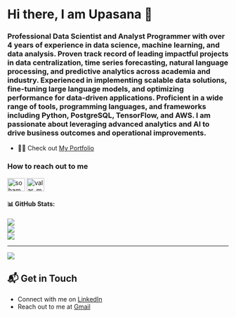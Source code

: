 <!--
**upasana01/upasana01** is a ✨ _special_ ✨ repository because its `README.md` (this file) appears on your GitHub profile.

Here are some ideas to get you started:

- 🔭 I’m currently working on ...
- 🌱 I’m currently learning ...
- 👯 I’m looking to collaborate on ...
- 🤔 I’m looking for help with ...
- 💬 Ask me about ...
- 📫 How to reach me: ...
- 😄 Pronouns: ...
- ⚡ Fun fact: ...
-->

<h1> Hi there, I am Upasana 👋 </h1>
<h3> Professional Data Scientist and Analyst Programmer with over 4 years of experience in data science, machine learning, and data analysis. Proven track record of leading impactful projects in data centralization, time series forecasting, natural language processing, and predictive analytics across academia and industry. Experienced in implementing scalable data solutions, fine-tuning large language models, and optimizing performance for data-driven applications. Proficient in a wide range of tools, programming languages, and frameworks including Python, PostgreSQL, TensorFlow, and AWS. I am passionate about leveraging advanced analytics and AI to drive business outcomes and operational improvements. </h3>

- 👨‍💻 Check out [My Portfolio](https://upasanachaudhari.netlify.app/)

<h3 align="left">How to reach out to me </h3>
<p align="left">
<a href="https://www.linkedin.com/in/upasanachaudhari/" target="blank"><img align="center" src="https://raw.githubusercontent.com/rahuldkjain/github-profile-readme-generator/master/src/images/icons/Social/linked-in-alt.svg" alt="soham nandi" height="30" width="40" /></a>
<a href="https://leetcode.com/u/upasanachaudhari/" target="blank"><img align="center" src="https://raw.githubusercontent.com/rahuldkjain/github-profile-readme-generator/master/src/images/icons/Social/leet-code.svg" alt="valar_morghulis_21" height="30" width="40" /></a>
</p>


#### 📊 GitHub Stats:
![](https://github-readme-stats.vercel.app/api?username=upasana01&theme=vue-dark&show_icons=true&hide_border=true&count_private=true)<br/>
![](https://github-readme-streak-stats.herokuapp.com/?user=upasana01&theme=vue-dark&hide_border=false)<br/>
![](https://github-readme-stats.vercel.app/api/top-langs/?username=upasana01&theme=vue-dark&hide_border=false&include_all_commits=true&count_private=true&layout=compact)

---
[![](https://visitcount.itsvg.in/api?id=upasana01&icon=2&color=0)](https://visitcount.itsvg.in)
## 📬 Get in Touch

- Connect with me on [LinkedIn](https://www.linkedin.com/in/upasanachaudhari/)
- Reach out to me at [Gmail](mailto:chaudhariupasana@gmail.com)
